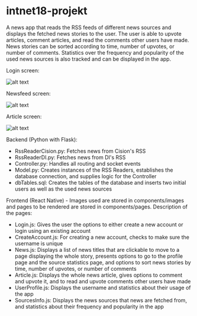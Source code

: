 # intnet18-projekt
A news app that reads the RSS feeds of different news sources and displays the fetched news stories to the user. The user is able to upvote articles, comment articles, and read the comments other users have made. News stories can be sorted according to time, number of upvotes, or number of comments. Statistics over the frequency and popularity of the used news sources is also tracked and can be displayed in the app.

Login screen:  

![alt text](https://gits-15.sys.kth.se/intnet18/emilmar-project/blob/master/ProjectScreenshots/Login.PNG)

Newsfeed screen:  

![alt text](https://gits-15.sys.kth.se/intnet18/emilmar-project/blob/master/ProjectScreenshots/Newsfeed.PNG)

Article screen:  

![alt text](https://gits-15.sys.kth.se/intnet18/emilmar-project/blob/master/ProjectScreenshots/Article.PNG)

Backend (Python with Flask):
  - RssReaderCision.py: Fetches news from Cision's RSS
  - RssReaderDI.py: Fetches news from DI's RSS
  - Controller.py: Handles all routing and socket events
  - Model.py: Creates instances of the RSS Readers, establishes the database connection, and supplies logic for the Controller
  - dbTables.sql: Creates the tables of the database and inserts two initial users as well as the used news sources


Frontend (React Native) - Images used are stored in components/images and pages to be rendered are stored in components/pages. Description of the pages:
  - Login.js: Gives the user the options to either create a new account or login using an existing account
  - CreateAccount.js: For creating a new account, checks to make sure the username is unique
  - News.js: Displays a list of news titles that are clickable to move to a page displaying the whole story, presents options to go to the profile page and the source statistics page, and options to sort news stories by time, number of upvotes, or number of comments
  - Article.js: Displays the whole news article, gives options to comment and upvote it, and to read and upvote comments other users have made
  - UserProfile.js: Displays the username and statistics about their usage of the app
  - SourcesInfo.js: Displays the news sources that news are fetched from, and statistics about their frequency and popularity in the app
